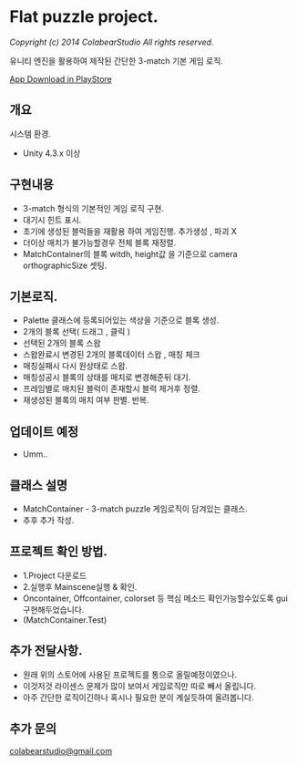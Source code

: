 # Flat puzzle project. 
_Copyright (c) 2014 ColabearStudio All rights reserved._

유니티 엔진을 활용하여 제작된 간단한 3-match 기본 게임 로직.

[App Download in PlayStore](https://play.google.com/store/apps/details?id=com.cbs.pang)

## 개요

시스템 환경.

* Unity 4.3.x 이상 

## 구현내용

* 3-match 형식의 기본적인 게임 로직 구현.
* 대기시 힌트 표시.
* 초기에 생성된 블럭들을 재활용 하여 게임진행. 추가생성 , 파괴 X
* 더이상 매치가 불가능할경우 전체 블록 재정렬.
* MatchContainer의 블록 witdh, height값 을 기준으로 camera orthographicSize 셋팅.

## 기본로직.

* Palette 클래스에 등록되어있는 색상을 기준으로 블록 생성.
* 2개의 블록 선택( 드래그 , 클릭 ) 
* 선택된 2개의 블록 스왑
* 스왑완료시 변경된 2개의 블록데이터 스왑 , 매칭 체크
* 매칭실패시 다시 원상태로 스왑.
* 매칭성공시 블록의 상태를 매치로 변경해준뒤 대기.
* 프레임별로 매치된 블럭이 존재할시 블럭 제거후 정렬.
* 재생성된 블록의 매치 여부 판별. 반복.

## 업데이트 예정

 * Umm..


## 클래스 설명

 * MatchContainer - 3-match puzzle 게임로직이 담겨있는 클래스.
 * 추후 추가 작성.

## 프로젝트 확인 방법.
 * 1.Project 다운로드
 * 2.실행후 Mainscene실행 & 확인.
 * Oncontainer, Offcontainer, colorset 등 핵심 메소드 확인가능할수있도록 gui 구현해두었습니다.
 * (MatchContainer.Test)

## 추가 전달사항.
 * 원래 위의 스토어에 사용된 프로젝트를 통으로 올릴예정이였으나. 
 * 이것저것 라이센스 문제가 많이 보여서 게임로직만 따로 빼서 올립니다.
 * 아주 간단한 로직이긴하나 혹시나 필요한 분이 계실듯하여 올려봅니다.
 
## 추가 문의
 colabearstudio@gmail.com

